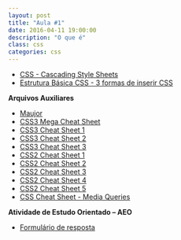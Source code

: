 ```yaml
---
layout: post
title: "Aula #1"
date: 2016-04-11 19:00:00
description: "O que é"
class: css
categories: css
---
```


- [CSS - Cascading Style Sheets](http://pt.slideshare.net/jrmessias/css-cascading-style-sheets-1)
- [Estrutura Básica CSS - 3 formas de inserir CSS](http://goo.gl/RWmftE)

**Arquivos Auxiliares**
- [Maujor](http://www.maujor.com/)
- [CSS3 Mega Cheat Sheet](http://makeawebsitehub.com/css3-mega-cheat-sheet/)
- [CSS3 Cheat Sheet 1](https://downloads.gosquared.com/help_sheets/10/CSS3%20Help%20Sheet%20outlined.pdf)
- [CSS3 Cheat Sheet 2](https://www.smashingmagazine.com/2009/07/css-3-cheat-sheet-pdf/)
- [CSS3 Cheat Sheet 3](https://www.kobzarev.com/wp-content/uploads/cheatsheets/css/css3-cheat-sheet.pdf)
- [CSS2 Cheat Sheet 1](http://www.lesliefranke.com/files/reference/csscheatsheet.html)
- [CSS2 Cheat Sheet 2](https://www.cheatography.com/davechild/cheat-sheets/css2/)
- [CSS2 Cheat Sheet 3](http://www.pxleyes.com/blog/2010/03/most-practical-css-cheat-sheet-yet/)
- [CSS2 Cheat Sheet 4](http://www.land-of-web.com/freebies/css-shorthand-property-cheat-sheet.html)
- [CSS2 Cheat Sheet 5](http://www.impressivewebs.com/css-font-shorthand-property-cheat-sheet/)
- [CSS Cheat Sheet - Media Queries](http://mac-blog.org.ua/css-3-media-queries-cheat-sheet/)

**Atividade de Estudo Orientado – AEO**
- [Formulário de resposta](http://goo.gl/forms/RdPC8Zcv9y)